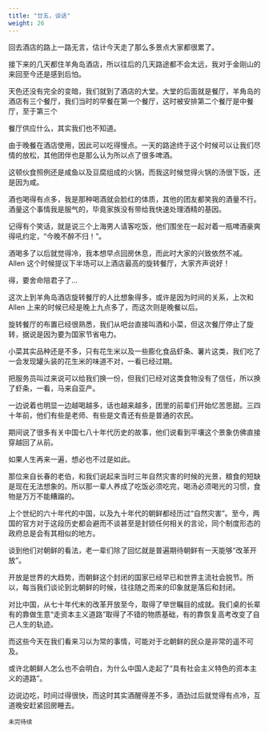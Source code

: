```yaml
---
title: "廿五，谈话"
weight: 26
---
```


回去酒店的路上一路无言，估计今天走了那么多景点大家都很累了。

接下来的几天都住羊角岛酒店，所以往后的几天路途都不会太远，我对于金刚山的来回至今还是感到后怕。

天色还没有完全的变暗，我们就到了酒店的大堂。大堂的后面就是餐厅，羊角岛的酒店有三个餐厅，我们当时的早餐在第一个餐厅，这时被安排第二个餐厅是中餐厅，至于第三个

餐厅供应什么，其实我们也不知道。

由于晚餐在酒店使用，因此可以吃得慢点。一天的路途终于这个时候可以让我们尽情的放松，其他团伴也是那么认为所以点了很多啤酒。

这顿伙食照例还是咸鱼以及豆腐组成的火锅，而我这时候觉得火锅的汤很下饭，还是因为咸。

酒也喝得有点多，我是那种喝酒就会脸红的体质，其他的团友都笑我的酒量不行。酒量这个事情我是服气的，毕竟家族没有带给我快速处理酒精的基因。

记得有个笑话，就是说三个上海男人请客吃饭，他们围坐在一起对着一瓶啤酒豪爽得吼约定，“今晚不醉不归！”。

酒喝多了以后就觉得冷，我本想早点回房休息，而此时大家的兴致依然不减。Allen 这个时候提议下半场可以上酒店最高的旋转餐厅，大家齐声说好！

得，要舍命陪君子了…

这次上到羊角岛酒店旋转餐厅的人比想象得多，或许是因为时间的关系，上次和 Allen 上来的时候已经是晚上九点多了，而这次则是晚餐以后。

旋转餐厅的布置已经很熟悉，我们从吧台直接叫酒和小菜，但这次餐厅停止了旋转，据说是因为要为国家节省电力。

小菜其实品种还是不多，只有花生米以及一些膨化食品虾条、薯片这类，我们吃了一会发现罐头装的花生米的味道不对，一看已经过期。

把服务员叫过来说可以给我们换一份，但我们已经对这类食物没有了信任，所以换了虾条，一看，马来自亚产。

一边说着也明显一边越喝越多，话也越来越多，团里的前辈们开始忆苦思甜。三四十年前，他们有些是老师、有些是文青还有些是普通的农民。

期间说了很多有关中国七八十年代历史的故事，他们说看到平壤这个景象仿佛直接穿越回了从前。

如果人生再来一遍，想必也不过是如此。

那位来自长春的老伯，和我们说起来当时三年自然灾害的时候的光景，粮食的短缺是现在无法想象的。所以那一辈人养成了吃饭必须吃完，喝汤必须喝光的习惯，食物是万万不能糟蹋的。

上个世纪的六十年代的中国，以及九十年代的朝鲜都经历过“自然灾害”。至今，两国的官方对于这段历史都会避而不谈甚至是封锁任何相关的言论，同个制度形态的政府总是会有其相似的地方。

谈到他们对朝鲜的看法，老一辈们除了回忆就是普遍期待朝鲜有一天能够“改革开放”。

开放是世界的大趋势，而朝鲜这个封闭的国家已经早已和世界主流社会脱节。所以，每当我们谈论到北朝鲜的时候，往往随之而来的印象就是落后和封闭。

对比中国，从七十年代末的改革开放至今，取得了举世瞩目的成就。我们桌的长辈有的靠做生意“走资本主义道路”取得了不错的物质基础，有的靠恢复高考改变了自己人生的轨迹。

而这些今天在我们看来习以为常的事情，可能对于北朝鲜的民众是非常的遥不可及。

或许北朝鲜人怎么也不会明白，为什么中国人走起了“具有社会主义特色的资本主义的道路”。

边说边吃，时间过得很快，而这时其实酒醒得差不多，酒劲过后就觉得有点冷，互道晚安赶紧回房睡去。

`未完待续`
